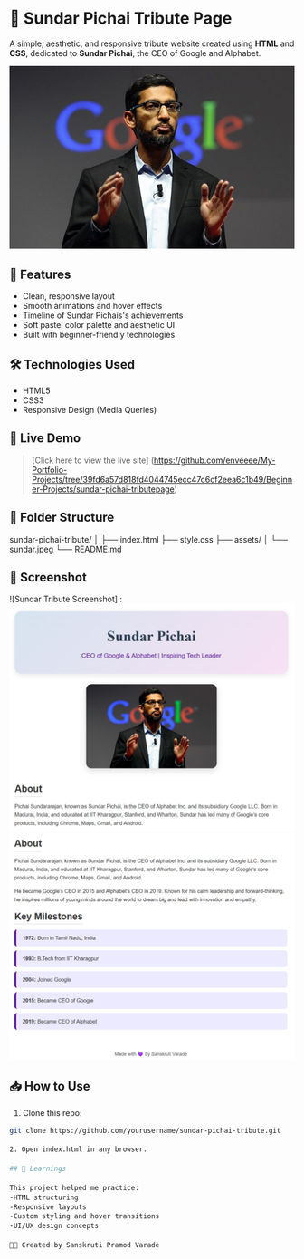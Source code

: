 # 🌟 Sundar Pichai Tribute Page

A simple, aesthetic, and responsive tribute website created using **HTML** and **CSS**, dedicated to **Sundar Pichai**, the CEO of Google and Alphabet.

![Preview](assets/sundar.jpeg)


## 📌 Features

- Clean, responsive layout
- Smooth animations and hover effects
- Timeline of Sundar Pichais's achievements
- Soft pastel color palette and aesthetic UI
- Built with beginner-friendly technologies

## 🛠️ Technologies Used

- HTML5
- CSS3
- Responsive Design (Media Queries)

## 🚀 Live Demo

> [Click here to view the live site]
(https://github.com/enveeee/My-Portfolio-Projects/tree/39fd6a57d818fd4044745ecc47c6cf2eea6c1b49/Beginner-Projects/sundar-pichai-tributepage)

## 📂 Folder Structure

sundar-pichai-tribute/
│
├── index.html
├── style.css
├── assets/
│ └── sundar.jpeg
└── README.md

## 📸 Screenshot

![Sundar Tribute Screenshot] :
![Screenshot 1](assets/ss1.png)
![Screenshot 2](assets/ss2.png)

## 📥 How to Use

1. Clone this repo:
```bash
git clone https://github.com/yourusername/sundar-pichai-tribute.git

2. Open index.html in any browser.

## 🧠 Learnings

This project helped me practice:
-HTML structuring
-Responsive layouts
-Custom styling and hover transitions
-UI/UX design concepts

🧑‍💻 Created by Sanskruti Pramod Varade
